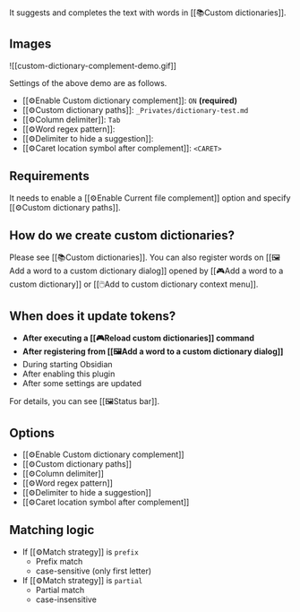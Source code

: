 It suggests and completes the text with words in [[📚Custom dictionaries]].

## Images

![[custom-dictionary-complement-demo.gif]]

Settings of the above demo are as follows.

- [[⚙️Enable Custom dictionary complement]]: `ON` **(required)**
- [[⚙️Custom dictionary paths]]: `_Privates/dictionary-test.md`
- [[⚙️Column delimiter]]: `Tab`
- [[⚙️Word regex pattern]]: 
- [[⚙️Delimiter to hide a suggestion]]:
- [[⚙️Caret location symbol after complement]]: `<CARET>`

## Requirements

It needs to enable a [[⚙️Enable Current file complement]] option and specify [[⚙️Custom dictionary paths]].

## How do we create custom dictionaries?

Please see [[📚Custom dictionaries]]. You can also register words on [[🖼️Add a word to a custom dictionary dialog]] opened by [[🎮Add a word to a custom dictionary]] or [[🖱️Add to custom dictionary context menu]].

## When does it update tokens?

- **After executing a [[🎮Reload custom dictionaries]] command**
- **After registering from [[🖼️Add a word to a custom dictionary dialog]]**
- During starting Obsidian
- After enabling this plugin
- After some settings are updated

For details, you can see [[🖼️Status bar]].

## Options

- [[⚙️Enable Custom dictionary complement]]
- [[⚙️Custom dictionary paths]]
- [[⚙️Column delimiter]]
- [[⚙️Word regex pattern]]
- [[⚙️Delimiter to hide a suggestion]]
- [[⚙️Caret location symbol after complement]]

## Matching logic

- If [[⚙️Match strategy]] is `prefix`
	- Prefix match
	- case-sensitive (only first letter)
- If [[⚙️Match strategy]] is `partial`
	- Partial match
	- case-insensitive
